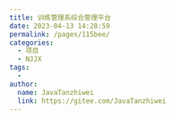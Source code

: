 ```yaml
---
title: 训练管理系综合管理平台
date: 2023-04-13 14:28:59
permalink: /pages/115bee/
categories:
  - 项目
  - NJJX
tags:
  - 
author: 
  name: JavaTanzhiwei
  link: https://gitee.com/JavaTanzhiwei
---
```

